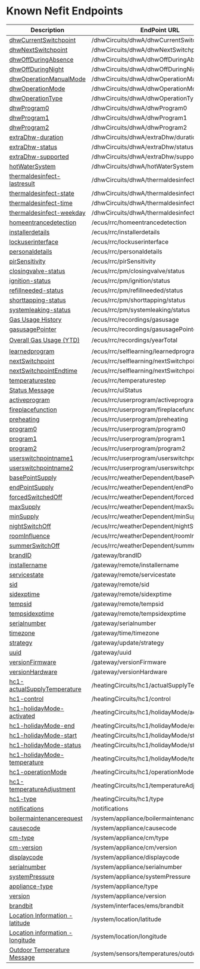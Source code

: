 # Known Nefit Endpoints

| Description  | EndPoint URL | Documented | Writable | Recordable |
| ------------- | ------------- | --- | ------------- | ------------- |
| [dhwCurrentSwitchpoint](dhwCurrentSwitchpoint.md) | /dhwCircuits/dhwA/dhwCurrentSwitchpoint |  | False | False |
| [dhwNextSwitchpoint](dhwNextSwitchpoint.md) | /dhwCircuits/dhwA/dhwNextSwitchpoint |  | False | False |
| [dhwOffDuringAbsence](dhwOffDuringAbsence.md) | /dhwCircuits/dhwA/dhwOffDuringAbsence |  | True | False |
| [dhwOffDuringNight](dhwOffDuringNight.md) | /dhwCircuits/dhwA/dhwOffDuringNight |  | True | False |
| [dhwOperationManualMode](dhwOperationManualMode.md) | /dhwCircuits/dhwA/dhwOperationManualMode |  | True | False |
| [dhwOperationMode](dhwOperationMode.md) | /dhwCircuits/dhwA/dhwOperationMode |  | True | False |
| [dhwOperationType](dhwOperationType.md) | /dhwCircuits/dhwA/dhwOperationType |  | True | False |
| [dhwProgram0](dhwProgram0.md) | /dhwCircuits/dhwA/dhwProgram0 |  | True | False |
| [dhwProgram1](dhwProgram1.md) | /dhwCircuits/dhwA/dhwProgram1 |  | True | False |
| [dhwProgram2](dhwProgram2.md) | /dhwCircuits/dhwA/dhwProgram2 |  | True | False |
| [extraDhw-duration](extraDhw-duration.md) | /dhwCircuits/dhwA/extraDhw/duration |  | True | False |
| [extraDhw-status](extraDhw-status.md) | /dhwCircuits/dhwA/extraDhw/status |  | True | False |
| [extraDhw-supported](extraDhw-supported.md) | /dhwCircuits/dhwA/extraDhw/supported |  | False | False |
| [hotWaterSystem](hotWaterSystem.md) | /dhwCircuits/dhwA/hotWaterSystem |  | False | False |
| [thermaldesinfect-lastresult](thermaldesinfect-lastresult.md) | /dhwCircuits/dhwA/thermaldesinfect/lastresult |  | False | False |
| [thermaldesinfect-state](thermaldesinfect-state.md) | /dhwCircuits/dhwA/thermaldesinfect/state |  | True | False |
| [thermaldesinfect-time](thermaldesinfect-time.md) | /dhwCircuits/dhwA/thermaldesinfect/time |  | True | False |
| [thermaldesinfect-weekday](thermaldesinfect-weekday.md) | /dhwCircuits/dhwA/thermaldesinfect/weekday |  | True | False |
| [homeentrancedetection](homeentrancedetection.md) | /ecus/rrc/homeentrancedetection |  | Unknown | Unknown |
| [installerdetails](installerdetails.md) | /ecus/rrc/installerdetails |  | True | False |
| [lockuserinterface](lockuserinterface.md) | /ecus/rrc/lockuserinterface |  | True | False |
| [personaldetails](personaldetails.md) | /ecus/rrc/personaldetails |  | True | False |
| [pirSensitivity](pirSensitivity.md) | /ecus/rrc/pirSensitivity |  | True | False |
| [closingvalve-status](closingvalve-status.md) | /ecus/rrc/pm/closingvalve/status |  | False | False |
| [ignition-status](ignition-status.md) | /ecus/rrc/pm/ignition/status |  | False | False |
| [refillneeded-status](refillneeded-status.md) | /ecus/rrc/pm/refillneeded/status |  | False | False |
| [shorttapping-status](shorttapping-status.md) | /ecus/rrc/pm/shorttapping/status |  | False | False |
| [systemleaking-status](systemleaking-status.md) | /ecus/rrc/pm/systemleaking/status |  | False | False |
| [Gas Usage History](gasusage.md) | /ecus/rrc/recordings/gasusage |  | False | False |
| [gasusagePointer](gasusagePointer.md) | /ecus/rrc/recordings/gasusagePointer |  | False | False |
| [Overall Gas Usage (YTD)](yearTotal.md) | /ecus/rrc/recordings/yearTotal | :heavy_check_mark: | False | False |
| [learnedprogram](learnedprogram.md) | /ecus/rrc/selflearning/learnedprogram |  | False | False |
| [nextSwitchpoint](nextSwitchpoint.md) | /ecus/rrc/selflearning/nextSwitchpoint |  | True | False |
| [nextSwitchpointEndtime](nextSwitchpointEndtime.md) | /ecus/rrc/selflearning/nextSwitchpointEndtime |  | False | False |
| [temperaturestep](temperaturestep.md) | /ecus/rrc/temperaturestep |  | True | False |
| [Status Message](uiStatus.md) | /ecus/rrc/uiStatus |  | False | False |
| [activeprogram](activeprogram.md) | /ecus/rrc/userprogram/activeprogram |  | True | False |
| [fireplacefunction](fireplacefunction.md) | /ecus/rrc/userprogram/fireplacefunction |  | True | False |
| [preheating](preheating.md) | /ecus/rrc/userprogram/preheating |  | True | False |
| [program0](program0.md) | /ecus/rrc/userprogram/program0 |  | True | False |
| [program1](program1.md) | /ecus/rrc/userprogram/program1 |  | True | False |
| [program2](program2.md) | /ecus/rrc/userprogram/program2 |  | True | False |
| [userswitchpointname1](userswitchpointname1.md) | /ecus/rrc/userprogram/userswitchpointname1 |  | True | False |
| [userswitchpointname2](userswitchpointname2.md) | /ecus/rrc/userprogram/userswitchpointname2 |  | True | False |
| [basePointSupply](basePointSupply.md) | /ecus/rrc/weatherDependent/basePointSupply |  | True | False |
| [endPointSupply](endPointSupply.md) | /ecus/rrc/weatherDependent/endPointSupply |  | True | False |
| [forcedSwitchedOff](forcedSwitchedOff.md) | /ecus/rrc/weatherDependent/forcedSwitchedOff |  | True | False |
| [maxSupply](maxSupply.md) | /ecus/rrc/weatherDependent/maxSupply |  | True | False |
| [minSupply](minSupply.md) | /ecus/rrc/weatherDependent/minSupply |  | True | False |
| [nightSwitchOff](nightSwitchOff.md) | /ecus/rrc/weatherDependent/nightSwitchOff |  | True | False |
| [roomInfluence](roomInfluence.md) | /ecus/rrc/weatherDependent/roomInfluence |  | True | False |
| [summerSwitchOff](summerSwitchOff.md) | /ecus/rrc/weatherDependent/summerSwitchOff |  | True | False |
| [brandID](brandID.md) | /gateway/brandID |  | False | False |
| [installername](installername.md) | /gateway/remote/installername |  | True | False |
| [servicestate](servicestate.md) | /gateway/remote/servicestate |  | False | False |
| [sid](sid.md) | /gateway/remote/sid |  | False | False |
| [sidexptime](sidexptime.md) | /gateway/remote/sidexptime |  | False | False |
| [tempsid](tempsid.md) | /gateway/remote/tempsid |  | False | False |
| [tempsidexptime](tempsidexptime.md) | /gateway/remote/tempsidexptime |  | False | False |
| [serialnumber](serialnumber.md) | /gateway/serialnumber |  | False | False |
| [timezone](timezone.md) | /gateway/time/timezone |  | True | False |
| [strategy](strategy.md) | /gateway/update/strategy |  | True | False |
| [uuid](uuid.md) | /gateway/uuid |  | False | False |
| [versionFirmware](versionFirmware.md) | /gateway/versionFirmware |  | False | False |
| [versionHardware](versionHardware.md) | /gateway/versionHardware |  | False | False |
| [hc1-actualSupplyTemperature](hc1-actualSupplyTemperature.md) | /heatingCircuits/hc1/actualSupplyTemperature |  | False | False |
| [hc1-control](hc1-control.md) | /heatingCircuits/hc1/control |  | True | False |
| [hc1-holidayMode-activated](hc1-holidayMode-activated.md) | /heatingCircuits/hc1/holidayMode/activated |  | True | False |
| [hc1-holidayMode-end](hc1-holidayMode-end.md) | /heatingCircuits/hc1/holidayMode/end |  | True | False |
| [hc1-holidayMode-start](hc1-holidayMode-start.md) | /heatingCircuits/hc1/holidayMode/start |  | True | False |
| [hc1-holidayMode-status](hc1-holidayMode-status.md) | /heatingCircuits/hc1/holidayMode/status |  | True | False |
| [hc1-holidayMode-temperature](hc1-holidayMode-temperature.md) | /heatingCircuits/hc1/holidayMode/temperature |  | True | False |
| [hc1-operationMode](hc1-operationMode.md) | /heatingCircuits/hc1/operationMode |  | True | False |
| [hc1-temperatureAdjustment](hc1-temperatureAdjustment.md) | /heatingCircuits/hc1/temperatureAdjustment |  | True | False |
| [hc1-type](hc1-type.md) | /heatingCircuits/hc1/type |  | True | False |
| [notifications](notifications.md) | /notifications |  | False | False |
| [boilermaintenancerequest](boilermaintenancerequest.md) | /system/appliance/boilermaintenancerequest |  | False | False |
| [causecode](causecode.md) | /system/appliance/causecode |  | False | False |
| [cm-type](cm-type.md) | /system/appliance/cm/type |  | False | False |
| [cm-version](cm-version.md) | /system/appliance/cm/version |  | False | False |
| [displaycode](displaycode.md) | /system/appliance/displaycode |  | False | False |
| [serialnumber](serialnumber.md) | /system/appliance/serialnumber |  | False | False |
| [systemPressure](systemPressure.md) | /system/appliance/systemPressure |  | False | False |
| [appliance-type](appliance-type.md) | /system/appliance/type |  | False | False |
| [version](version.md) | /system/appliance/version |  | False | False |
| [brandbit](brandbit.md) | /system/interfaces/ems/brandbit |  | False | False |
| [Location Information - latitude](latitude.md) | /system/location/latitude | :heavy_check_mark: | True | False |
| [Location information - longitude](longitude.md) | /system/location/longitude | :heavy_check_mark: | True | False |
| [Outdoor Temperature Message](outdoor_t1.md) | /system/sensors/temperatures/outdoor_t1 | :heavy_check_mark: | False | False |
